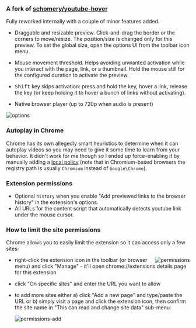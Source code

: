 ### A fork of [schomery/youtube-hover](https://github.com/schomery/youtube-hover/)

Fully reworked internally with a couple of minor features added.

* Draggable and resizable preview. Click-and-drag the border or the corners to move/resize. The position/size is changed only for this preview. To set the global size, open the options UI from the toolbar icon menu.

* Mouse movement threshold. Helps avoiding unwanted activation while you interact with the page, link, or a thumbnail. Hold the mouse still for the configured duration to activate the preview.

* <kbd>Shift</kbd> key skips activation: press and hold the key, hover a link, release the key (or keep holding it to hover a bunch of links without activating).

* Native browser player (up to 720p when audio is present)

![options](https://i.imgur.com/hqUYQrx.png)

### Autoplay in Chrome

Chrome has its own allegedly smart heuristics to determine when it can autoplay videos so you may need to give it some time to learn from your behavior. It didn't work for me though so I ended up force-enabling it by manually adding a [local policy](https://chromeenterprise.google/policies/?policy=AutoplayAllowed) (note that in Chromium-based browsers the registry path is usually `Chromium` instead of `Google\Chrome`).

### Extension permissions

* Optional `history` when you enable "Add previewed links to the browser history" in the extension's options.
* All URLs for the content script that automatically detects youtube link under the mouse cursor.

### How to limit the site permissions

Chrome allows you to easily limit the extension so it can access only a few sites:

<img align="right" alt="permissions" src="https://i.imgur.com/x8Yt4OE.png">

* right-click the extension icon in the toolbar (or browser menu) and click "Manage" - it'll open chrome://extensions details page for this extension
* click "On specific sites" and enter the URL you want to allow
* to add more sites either a) click "Add a new page" and type/paste the URL or b) simply visit a page and click the extension icon, then confirm the site name in "This can read and change site data" sub-menu:

  ![permissions-add](https://i.imgur.com/mZE2lYi.png)
